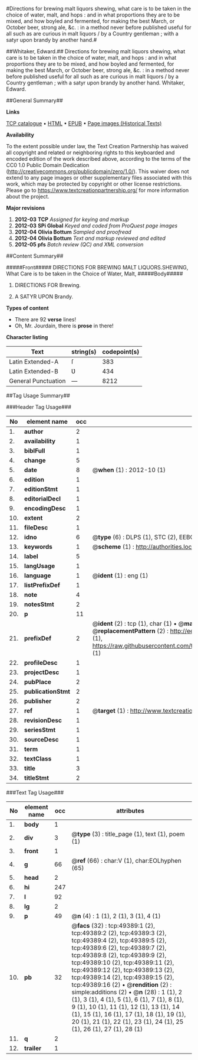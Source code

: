 #Directions for brewing malt liquors shewing, what care is to be taken in the choice of water, malt, and hops : and in what proportions they are to be mixed, and how boyled and fermented, for making the best March, or October beer, strong ale, &c. : in a method never before published useful for all such as are curious in malt liquors / by a Country gentleman ; with a satyr upon brandy by another hand.#

##Whitaker, Edward.##
Directions for brewing malt liquors shewing, what care is to be taken in the choice of water, malt, and hops : and in what proportions they are to be mixed, and how boyled and fermented, for making the best March, or October beer, strong ale, &c. : in a method never before published useful for all such as are curious in malt liquors / by a Country gentleman ; with a satyr upon brandy by another hand.
Whitaker, Edward.

##General Summary##

**Links**

[TCP catalogue](http://www.ota.ox.ac.uk/tcp/)  • 
[HTML](http://tei.it.ox.ac.uk/tcp/Texts-HTML/free/A36/A36054.html)  • 
[EPUB](http://tei.it.ox.ac.uk/tcp/Texts-EPUB/free/A36/A36054.epub) • 
[Page images (Historical Texts)](https://historicaltexts.jisc.ac.uk/eebo-11801996e)

**Availability**

To the extent possible under law, the Text Creation Partnership has waived all copyright and related or neighboring rights to this keyboarded and encoded edition of the work described above, according to the terms of the CC0 1.0 Public Domain Dedication (http://creativecommons.org/publicdomain/zero/1.0/). This waiver does not extend to any page images or other supplementary files associated with this work, which may be protected by copyright or other license restrictions. Please go to https://www.textcreationpartnership.org/ for more information about the project.

**Major revisions**

1. __2012-03__ __TCP__ *Assigned for keying and markup*
1. __2012-03__ __SPi Global__ *Keyed and coded from ProQuest page images*
1. __2012-04__ __Olivia Bottum__ *Sampled and proofread*
1. __2012-04__ __Olivia Bottum__ *Text and markup reviewed and edited*
1. __2012-05__ __pfs__ *Batch review (QC) and XML conversion*

##Content Summary##

#####Front#####
DIRECTIONS FOR BREWING MALT LIQUORS.SHEWING, What Care is to be taken in the Choice of Water, Malt, 
#####Body#####

1. DIRECTIONS FOR Brewing.

1. A SATYR UPON Brandy.

**Types of content**

  * There are 92 **verse** lines!
  * Oh, Mr. Jourdain, there is **prose** in there!

**Character listing**


|Text|string(s)|codepoint(s)|
|---|---|---|
|Latin Extended-A|ſ|383|
|Latin Extended-B|Ʋ|434|
|General Punctuation|—|8212|

##Tag Usage Summary##

###Header Tag Usage###

|No|element name|occ|attributes|
|---|---|---|---|
|1.|__author__|2||
|2.|__availability__|1||
|3.|__biblFull__|1||
|4.|__change__|5||
|5.|__date__|8| @__when__ (1) : 2012-10 (1)|
|6.|__edition__|1||
|7.|__editionStmt__|1||
|8.|__editorialDecl__|1||
|9.|__encodingDesc__|1||
|10.|__extent__|2||
|11.|__fileDesc__|1||
|12.|__idno__|6| @__type__ (6) : DLPS (1), STC (2), EEBO-CITATION (1), OCLC (1), VID (1)|
|13.|__keywords__|1| @__scheme__ (1) : http://authorities.loc.gov/ (1)|
|14.|__label__|5||
|15.|__langUsage__|1||
|16.|__language__|1| @__ident__ (1) : eng (1)|
|17.|__listPrefixDef__|1||
|18.|__note__|4||
|19.|__notesStmt__|2||
|20.|__p__|11||
|21.|__prefixDef__|2| @__ident__ (2) : tcp (1), char (1)  •  @__matchPattern__ (2) : ([0-9\-]+):([0-9IVX]+) (1), (.+) (1)  •  @__replacementPattern__ (2) : http://eebo.chadwyck.com/downloadtiff?vid=$1&page=$2 (1), https://raw.githubusercontent.com/textcreationpartnership/Texts/master/tcpchars.xml#$1 (1)|
|22.|__profileDesc__|1||
|23.|__projectDesc__|1||
|24.|__pubPlace__|2||
|25.|__publicationStmt__|2||
|26.|__publisher__|2||
|27.|__ref__|1| @__target__ (1) : http://www.textcreationpartnership.org/docs/. (1)|
|28.|__revisionDesc__|1||
|29.|__seriesStmt__|1||
|30.|__sourceDesc__|1||
|31.|__term__|1||
|32.|__textClass__|1||
|33.|__title__|3||
|34.|__titleStmt__|2||


###Text Tag Usage###

|No|element name|occ|attributes|
|---|---|---|---|
|1.|__body__|1||
|2.|__div__|3| @__type__ (3) : title_page (1), text (1), poem (1)|
|3.|__front__|1||
|4.|__g__|66| @__ref__ (66) : char:V (1), char:EOLhyphen (65)|
|5.|__head__|2||
|6.|__hi__|247||
|7.|__l__|92||
|8.|__lg__|2||
|9.|__p__|49| @__n__ (4) : 1 (1), 2 (1), 3 (1), 4 (1)|
|10.|__pb__|32| @__facs__ (32) : tcp:49389:1 (2), tcp:49389:2 (2), tcp:49389:3 (2), tcp:49389:4 (2), tcp:49389:5 (2), tcp:49389:6 (2), tcp:49389:7 (2), tcp:49389:8 (2), tcp:49389:9 (2), tcp:49389:10 (2), tcp:49389:11 (2), tcp:49389:12 (2), tcp:49389:13 (2), tcp:49389:14 (2), tcp:49389:15 (2), tcp:49389:16 (2)  •  @__rendition__ (2) : simple:additions (2)  •  @__n__ (28) : 1 (1), 2 (1), 3 (1), 4 (1), 5 (1), 6 (1), 7 (1), 8 (1), 9 (1), 10 (1), 11 (1), 12 (1), 13 (1), 14 (1), 15 (1), 16 (1), 17 (1), 18 (1), 19 (1), 20 (1), 21 (1), 22 (1), 23 (1), 24 (1), 25 (1), 26 (1), 27 (1), 28 (1)|
|11.|__q__|2||
|12.|__trailer__|1||
